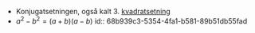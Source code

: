 - Konjugatsetningen, også kalt 3. [kvadratsetning]([[Kvadratsetningene]])
- $a^2-b^2=(a+b)(a-b)$
  id:: 68b939c3-5354-4fa1-b581-89b51db55fad